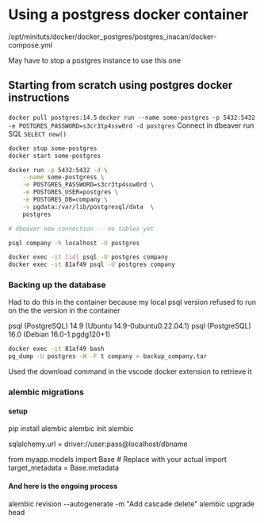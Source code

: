 # Using a postgress docker container

/opt/minituts/docker/docker_postgres/postgres_inacan/docker-compose.yml

May have to stop a postgres instance to use this one
## Starting from scratch using postgres docker instructions

```docker pull postgres:14.5```
```docker run --name some-postgres -p 5432:5432 -e POSTGRES_PASSWORD=s3cr3tp4ssw0rd -d postgres```
Connect in dbeaver run SQL ```SELECT now()```
```bash
docker stop some-postgres
docker start some-postgres
```


```bash
docker run -p 5432:5432 -d \
    --name some-postgress \
    -e POSTGRES_PASSWORD=s3cr3tp4ssw0rd \
    -e POSTGRES_USER=postgres \
    -e POSTGRES_DB=company \
    -v pgdata:/var/lib/postgresql/data  \
    postgres

# dbeaver new connection -- no tables yet

psql company -h localhost -U postgres

docker exec -it [id] psql -U postgres company
docker exec -it 81af49 psql -U postgres company
```

### Backing up the database
Had to do this in the container because my local psql version refused to run on the the version in the container

psql (PostgreSQL) 14.9 (Ubuntu 14.9-0ubuntu0.22.04.1)
psql (PostgreSQL) 16.0 (Debian 16.0-1.pgdg120+1)
```bash
docker exec -it 81af49 bash
pg_dump -U postgres -W -F t company > backup_company.tar
```
Used the download command in the vscode docker extension to retrieve it

### alembic migrations
#### setup
pip install alembic
alembic init alembic
<!-- in alembic.ini -->
sqlalchemy.url = driver://user:pass@localhost/dbname
<!-- in alembic/env.py -->
from myapp.models import Base  # Replace with your actual import
target_metadata = Base.metadata

#### And here is the ongoing process
alembic revision --autogenerate -m "Add cascade delete"
alembic upgrade head



